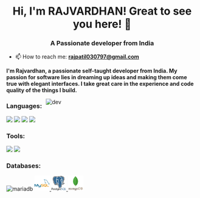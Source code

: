 <h1 align="center">Hi, I'm RAJVARDHAN! Great to see you here! 👋</h1>
<h3 align="center">A Passionate developer from India</h3>

- 📫 How to reach me: **rajpatil030797@gmail.com**

<p align="left"><b>I'm Rajvardhan, a passionate self-taught developer from India. My passion for software lies in dreaming up ideas and making them come true with elegant interfaces. I take great care in the experience and code quality of the things I build.</b></p>

<!-- This is where the new GIF is added with the same alignment and width -->
<img align="right" alt="dev" width="400" src="https://res.cloudinary.com/superfolio/image/upload/v1620689979/68747470733a2f2f692e70696e696d672e636f6d2f6f726967696e616c732f63362f33332f63322f63363333633230656465383266306530636564376435373064626533613166332e676966_yjuh2s.gif">

<h3 align="left">Languages:</h3>
<p>
  <img src="https://img.shields.io/badge/Python-3776AB?style=for-the-badge&logo=python&logoColor=white" />
  <img src="https://img.shields.io/badge/HTML5-E34F26?style=for-the-badge&logo=html5&logoColor=white" />
  <img src="https://img.shields.io/badge/CSS3-1572B6?style=for-the-badge&logo=css3&logoColor=white" />
  <img src="https://img.shields.io/badge/JavaScript-323330?style=for-the-badge&logo=javascript&logoColor=F7DF1E" />
</p>

<h3 align="left">Tools:</h3>
<p>  
  <img src="https://img.shields.io/badge/Visual_Studio-5C2D91?style=for-the-badge&logo=visual%20studio&logoColor=white" /> 
  <img width="150" src="https://www.fullstackpython.com/img/logos/pycharm.jpg" />
</p>

<h3 align="left">Databases:</h3>
<p>
  <img src="https://www.vectorlogo.zone/logos/mariadb/mariadb-icon.svg" alt="mariadb" width="40" height="40"/> 
  <a href="https://www.mysql.com/" target="_blank" rel="noreferrer">
    <img src="https://raw.githubusercontent.com/devicons/devicon/master/icons/mysql/mysql-original-wordmark.svg" alt="mysql" width="40" height="40"/>
  </a>
  <a href="https://www.postgresql.org/" target="_blank" rel="noreferrer">
    <img src="https://raw.githubusercontent.com/devicons/devicon/master/icons/postgresql/postgresql-original-wordmark.svg" alt="postgresql" width="40" height="40"/>
  </a>
  <a href="https://www.mongodb.com/" target="_blank" rel="noreferrer">
    <img src="https://raw.githubusercontent.com/devicons/devicon/master/icons/mongodb/mongodb-original-wordmark.svg" alt="mongodb" width="40" height="40"/>
  </a>
</p>
